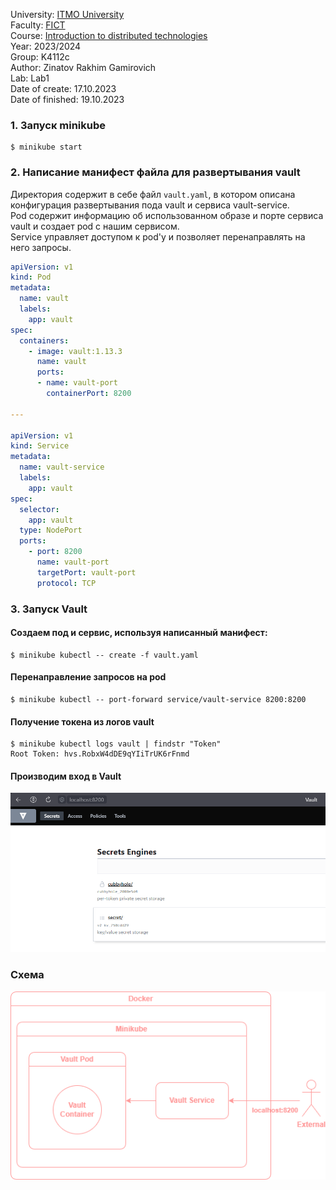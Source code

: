University: [ITMO University](https://itmo.ru/ru/) \
Faculty: [FICT](https://fict.itmo.ru) \
Course: [Introduction to distributed technologies](https://github.com/itmo-ict-faculty/introduction-to-distributed-technologies) \
Year: 2023/2024 \
Group: K4112с \
Author: Zinatov Rakhim Gamirovich \
Lab: Lab1 \
Date of create: 17.10.2023 \
Date of finished: 19.10.2023


### 1. Запуск minikube
    $ minikube start

### 2. Написание манифест файла для развертывания vault
Директория содержит в себе файл `vault.yaml`, в котором описана конфигурация развертывания пода vault и сервиса vault-service.  
Pod содержит информацию об использованном образе и порте сервиса vault и создает pod с нашим сервисом.  
Service управляет доступом к pod'у и позволяет перенаправлять на него запросы.

``` yaml
apiVersion: v1
kind: Pod                                            
metadata:
  name: vault
  labels:
    app: vault                         
spec:                                                
  containers:
    - image: vault:1.13.3 
      name: vault                             
      ports:
      - name: vault-port
        containerPort: 8200
        
---

apiVersion: v1
kind: Service
metadata:
  name: vault-service
  labels:
    app: vault  
spec:
  selector:
    app: vault
  type: NodePort
  ports:
    - port: 8200
      name: vault-port
      targetPort: vault-port
      protocol: TCP
```

### 3. Запуск Vault
#### Создаем под и сервис, используя написанный манифест:
    $ minikube kubectl -- create -f vault.yaml

#### Перенаправление запросов на pod
    $ minikube kubectl -- port-forward service/vault-service 8200:8200

#### Получение токена из логов vault
    $ minikube kubectl logs vault | findstr "Token"
    Root Token: hvs.RobxW4dDE9qYIiTrUK6rFnmd

#### Производим вход в Vault
![Vault log in](images/image1.png)

### Схема
![Scheme](images/lab1.drawio.png)